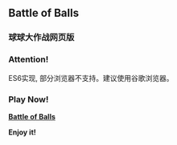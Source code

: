 ## Battle of Balls

### 球球大作战网页版

### Attention!

ES6实现, 部分浏览器不支持。建议使用谷歌浏览器。

### Play Now! 

**[Battle of Balls]()**

**Enjoy it!**